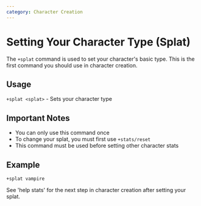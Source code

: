 ```yaml
---
category: Character Creation
---
```

# Setting Your Character Type (Splat)

The `+splat` command is used to set your character's basic type. This is the first command you should use in character creation.

## Usage
`+splat <splat>` - Sets your character type

## Important Notes
- You can only use this command once
- To change your splat, you must first use `+stats/reset`
- This command must be used before setting other character stats

## Example
```
+splat vampire
```

See 'help stats' for the next step in character creation after setting your splat.
